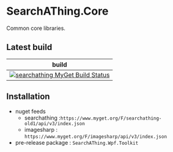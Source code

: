 # SearchAThing.Core

Common core libraries.

## Latest build

| build |
|---|
| [![searchathing MyGet Build Status](https://www.myget.org/BuildSource/Badge/searchathing-old1?identifier=bd434d02-052a-409e-9fd1-7c6b49faacc3)](https://www.myget.org/feed/searchathing-old1/package/nuget/SearchAThing.Core) |

## Installation
- nuget feeds
  - searchathing :`https://www.myget.org/F/searchathing-old1/api/v3/index.json`
  - imagesharp : `https://www.myget.org/F/imagesharp/api/v3/index.json`
- pre-release package : `SearchAThing.Wpf.Toolkit`
